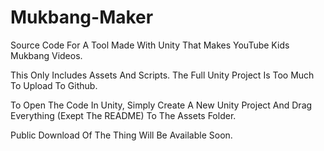 # Mukbang-Maker
Source Code For A Tool Made With Unity That Makes YouTube Kids Mukbang Videos.

This Only Includes Assets And Scripts. The Full Unity Project Is
Too Much To Upload To Github.

To Open The Code In Unity, Simply Create A New Unity Project And Drag
Everything (Exept The README) To The Assets Folder.

Public Download Of The Thing Will Be Available Soon.

